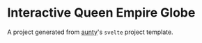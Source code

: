 # Interactive Queen Empire Globe

A project generated from [aunty](https://github.com/abcnews/aunty)'s `svelte` project template.
